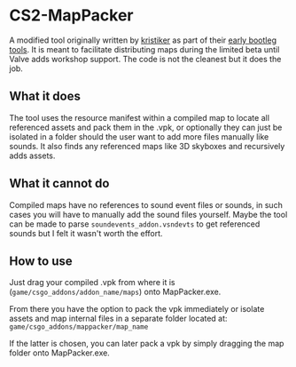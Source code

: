 # CS2-MapPacker

A modified tool originally written by [kristiker](https://github.com/kristiker) as part of their [early bootleg tools](https://github.com/kristiker/CS2-Early-Bootleg-Tools). It is meant to facilitate distributing maps during the limited beta until Valve adds workshop support. The code is not the cleanest but it does the job.

## What it does
The tool uses the resource manifest within a compiled map to locate all referenced assets and pack them in the .vpk, or optionally they can just be isolated in a folder should the user want to add more files manually like sounds. It also finds any referenced maps like 3D skyboxes and recursively adds assets.

## What it cannot do
Compiled maps have no references to sound event files or sounds, in such cases you will have to manually add the sound files yourself. Maybe the tool can be made to parse `soundevents_addon.vsndevts` to get referenced sounds but I felt it wasn't worth the effort.

## How to use
Just drag your compiled .vpk from where it is (`game/csgo_addons/addon_name/maps`) onto MapPacker.exe.

From there you have the option to pack the vpk immediately or isolate assets and map internal files in a separate folder located at: `game/csgo_addons/mappacker/map_name`

If the latter is chosen, you can later pack a vpk by simply dragging the map folder onto MapPacker.exe.